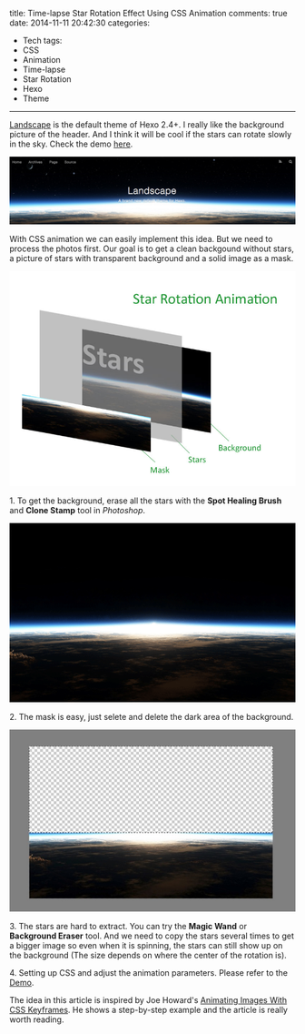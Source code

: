 title: Time-lapse Star Rotation Effect Using CSS Animation
comments: true
date: 2014-11-11 20:42:30
categories:
- Tech
tags:
- CSS
- Animation
- Time-lapse
- Star Rotation
- Hexo
- Theme
---
[Landscape](http://hexo.io/hexo-theme-landscape/) is the default theme of Hexo 2.4+. 
I really like the background picture of the header.
And I think it will be cool if the stars can rotate slowly in the sky.
Check the demo [here](http://demo.xingwu.me/animastars). 

![Landscape Theme](/images/landscape-theme.png)

<!-- more -->

With CSS animation we can easily implement this idea. 
But we need to process the photos first.
Our goal is to get a clean backgound without stars, a picture of stars with transparent background and
a solid image as a mask.

![Three Layers](/images/star-rotation-principle.jpg)

1\. To get the background, erase all the stars with the **Spot Healing Brush** and **Clone Stamp** tool in *Photoshop*.

![Erase Stars](/images/newplant-ps.gif)

2\. The mask is easy, just selete and delete the dark area of the background.

![Mask](/images/mask.jpg)

3\. The stars are hard to extract. You can try the **Magic Wand** or **Background Eraser** tool. 
And we need to copy the stars several times to get a bigger image so even when it is spinning, the stars can still show up on the background (The size depends on where the center of the rotation is). 

4\. Setting up CSS and adjust the animation parameters. Please refer to the [Demo](http://demo.xingwu.me/animastars). 

The idea in this article is inspired by Joe Howard's [Animating Images With CSS Keyframes](http://www.pencilscoop.com/2014/04/animating-images-with-css-keyframes/). He shows a step-by-step example and the article is really worth reading.
